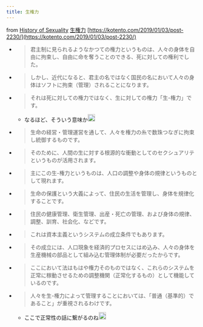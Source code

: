 ```yaml
---
title: 生権力
---
```


from [History of Sexuality](History%20of%20Sexuality.md)
[生権力](%E7%94%9F%E6%A8%A9%E5%8A%9B.md)
[https://kotento.com/2019/01/03/post-2230/](https://kotento.com/2019/01/03/post-2230/)

* 
   > 
   > 君主制に見られるようなかつての権力というものは、人々の身体を自由に拘束し、自由に命を奪うことのできる、死に対しての権利でした。

* 
   > 
   > しかし、近代になると、君主の名ではなく国民の名において人々の身体はソフトに拘束（管理）されることになります。

* 
   > 
   > それは死に対しての権力ではなく、生に対しての権力「生-権力」です。
  
  * なるほど、そういう意味か<img src='https://scrapbox.io/api/pages/blu3mo-public/blu3mo/icon' alt='blu3mo.icon' height="19.5"/>
* 
   > 
   > 生命の経営・管理運営を通して、人々を権力の糸で数珠つなぎに拘束し統御するものです。

* 
   > 
   > そのために、人間の生に対する根源的な衝動としてのセクシュアリテというものが活用されます。

* 
   > 
   > 主にこの生-権力というものは、人口の調整や身体の規律というものとして現れます。

* 
   > 
   > 生命の保護という大義によって、住民の生活を管理し、身体を規律化することです。

* 
   > 
   > 住民の健康管理、衛生管理、出産・死亡の管理、および身体の規律、調整、訓育、社会化、などです。

* 
   > 
   > これは資本主義というシステムの成立条件でもあります。

* 
   > 
   > その成立には、人口現象を経済的プロセスにはめ込み、人々の身体を生産機械の部品として組み込む管理体制が必要だったからです。

* 
   > 
   > ここにおいて法はもはや権力そのものではなく、これらのシステムを正常に稼動させるための調整機関（正常化するもの）として機能しているのです。

* 
   > 
   > 人々を生-権力によって管理することにおいては、「普通（基準的）であること」が重視されるわけです。
  
  * ここで正常性の話に繋がるのね<img src='https://scrapbox.io/api/pages/blu3mo-public/blu3mo/icon' alt='blu3mo.icon' height="19.5"/>
